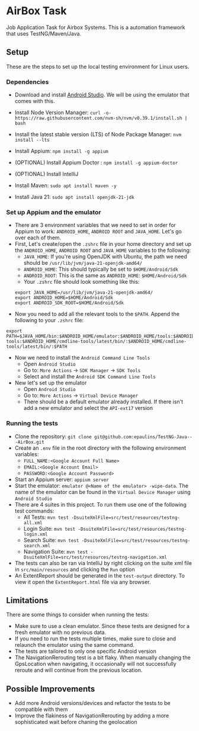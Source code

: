 
# AirBox Task

Job Application Task for Airbox Systems. This is a automation framework that uses TestNG/Maven/Java.

## Setup
These are the steps to set up the local testing environment for Linux users.
### Dependencies
- Download and install [Android Studio](https://developer.android.com/studio). We will be using the emulator that comes with this.
- Install Node Version Manager: `curl -o- https://raw.githubusercontent.com/nvm-sh/nvm/v0.39.1/install.sh | bash`

- Install the latest stable version (LTS) of Node Package Manager: `nvm install --lts`
- Install Appium: `npm install -g appium`
- (OPTIONAL) Install Appium Doctor : `npm install -g appium-doctor`
- (OPTIONAL) Install IntelliJ
- Install Maven: `sudo apt install maven -y`
- Install Java 21: `sudo apt install openjdk-21-jdk`
### Set up Appium and the emulator

- There are 3 environment variables that we need to set in order for Appium to work: `ANDROID_HOME`, `ANDROID ROOT` and `JAVA_HOME`. Let's go over each of them.
- First, Let's create/open the `.zshrc` file in your home directory and set up the `ANDROID_HOME`, `ANDROID ROOT` and `JAVA_HOME` variables to the following:
    - `JAVA_HOME`: If you're using OpenJDK with Ubuntu, the path we need should be `/usr/lib/jvm/java-21-openjdk-amd64/`
    - `ANDROID_HOME`: This should typically be set to `$HOME/Android/Sdk`
    - `ANDROID_ROOT`: This is the same as `ANDROID_HOME`: `$HOME/Android/Sdk`
    - Your `.zshrc` file should look something like this:
    ```
    export JAVA_HOME=/usr/lib/jvm/java-21-openjdk-amd64/
    export ANDROID_HOME=$HOME/Android/Sdk
    export ANDROID_SDK_ROOT=$HOME/Android/Sdk
    ```
- Now you need to add all the relevant tools to the `$PATH`. Append the following to your `.zshrc` file:
```
export PATH=$JAVA_HOME/bin:$ANDROID_HOME/emulator:$ANDROID_HOME/tools:$ANDROID_HOME/tools/bin:$ANDROID_HOME/platform-tools:$ANDROID_HOME/cmdline-tools/latest/bin/:$ANDROID_HOME/cmdline-tools/latest/bin/:$PATH
```
- Now we need to install the `Android Command Line Tools`
    - Open `Android Studio`
    - Go to: `More Actions` -> `SDK Manager` -> `SDK Tools`
    - Select and install the `Android SDK Command Line Tools`
- New let's set up the emulator
    - Open `Android Studio`
    - Go to: `More Actions` -> `Virtual Device Manager`
    - There should be a default emulator already installed. If there isn't add a new emulator and select the `API-ext17` version
### Running the tests
- Clone the repository: `git clone git@github.com:epaulins/TestNG-Java---AirBox.git`
- Create an `.env` file in the root directory with the following environment variables:
    - `FULL_NAME:<Google Account Full Name>`
    - `EMAIL:<Google Account Email>`
    - `PASSWORD:<Google Account Password>`
- Start an Appium server: `appium server`
- Start the emulator: `emulator @<Name of the emulator> -wipe-data`. The name of the emulator can be found in the `Virtual Device Manager` using `Android Studio`
- There are 4 suites in this project. To run them use one of the following test commands:
    - All Tests: `mvn test -DsuiteXmlFile=src/test/resources/testng-all.xml`
    - Login Suite: `mvn test -DsuiteXmlFile=src/test/resources/testng-login.xml`
    - Search Suite: `mvn test -DsuiteXmlFile=src/test/resources/testng-search.xml`
    - Navigation Suite: `mvn test -DsuiteXmlFile=src/test/resources/testng-navigation.xml`
- The tests can also be ran via IntelliJ by right clicking on the suite xml file in `src/main/resources` and clicking the `Run` option
- An ExtentReport should be generated in the `test-output` directory. To view it open the `ExtentReport.html` file via any browser.
## Limitations
There are some things to consider when running the tests:
- Make sure to use a clean emulator. Since these tests are designed for a fresh emulator with no previous data.
- If you need to run the tests multiple times, make sure to close and relaunch the emulator using the same command.
- The tests are tailored to only one specific Android version
- The NavigationRerouting test is a bit flaky. When manually changing the GpsLocation when navigating, it occasionally will not successfully reroute and will continue from the previous location.
## Possible Improvements
- Add more Android versions/devices and refactor the tests to be compatible with them
- Improve the flakiness of NavigationRerouting by adding a more sophisticated wait before chaning the geolocation
